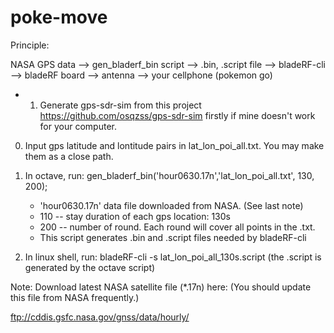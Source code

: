 # poke-move

Principle:

NASA GPS data --> gen_bladerf_bin script --> .bin, .script file --> bladeRF-cli --> bladeRF board --> antenna --> your cellphone (pokemon go)

- 1. Generate gps-sdr-sim from this project https://github.com/osqzss/gps-sdr-sim firstly if mine doesn't work for your computer.

0. Input gps latitude and lontitude pairs in lat_lon_poi_all.txt. You may make them as a close path.

1. In octave, run: gen_bladerf_bin('hour0630.17n','lat_lon_poi_all.txt', 130, 200);
    - 'hour0630.17n' data file downloaded from NASA. (See last note)
    - 110 -- stay duration of each gps location: 130s
    - 200 -- number of round. Each round will cover all points in the .txt.
    - This script generates .bin and .script files needed by bladeRF-cli

2. In linux shell, run: bladeRF-cli -s lat_lon_poi_all_130s.script (the .script is generated by the octave script)

Note: Download latest NASA satellite file (*.17n) here: (You should update this file from NASA frequently.)

ftp://cddis.gsfc.nasa.gov/gnss/data/hourly/

